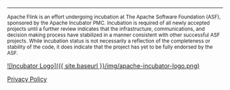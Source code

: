 <!--
Licensed to the Apache Software Foundation (ASF) under one
or more contributor license agreements.  See the NOTICE file
distributed with this work for additional information
regarding copyright ownership.  The ASF licenses this file
to you under the Apache License, Version 2.0 (the
"License"); you may not use this file except in compliance
with the License.  You may obtain a copy of the License at

  http://www.apache.org/licenses/LICENSE-2.0

Unless required by applicable law or agreed to in writing,
software distributed under the License is distributed on an
"AS IS" BASIS, WITHOUT WARRANTIES OR CONDITIONS OF ANY
KIND, either express or implied.  See the License for the
specific language governing permissions and limitations
under the License.
-->
<hr class="divider">

<small>Apache Flink is an effort undergoing incubation at The Apache Software
Foundation (ASF), sponsored by the Apache Incubator PMC. Incubation is
required of all newly accepted projects until a further review indicates that
the infrastructure, communications, and decision making process have
stabilized in a manner consistent with other successful ASF projects. While
incubation status is not necessarily a reflection of the completeness or
stability of the code, it does indicate that the project has yet to be fully
endorsed by the ASF.</small>

<a href="http://incubator.apache.org/">![Incubator Logo]({{ site.baseurl }}/img/apache-incubator-logo.png)</a>

<p class="text-center"><a href="privacy-policy.html">Privacy Policy<a></p>
